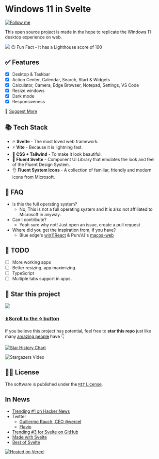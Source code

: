 # Windows 11 in Svelte

[![Follow me](https://img.shields.io/github/followers/yashash-pugalia?label=follow%20me&style=social)](https://github.com/yashash-pugalia)

This open source project is made in the hope to replicate the Windows 11 desktop experience on web.

<picture>
  <source media="(prefers-color-scheme: dark)" srcset="https://user-images.githubusercontent.com/89068816/189344966-308d0dba-7b0a-4ef1-9063-21c58caa96ad.png">
  <img src="https://user-images.githubusercontent.com/89068816/189345084-da46ecea-2954-4a7c-9100-97d59154e132.png">
</picture>
😉 Fun Fact - It has a Lighthouse score of 100

## ✅ Features

- [x] Desktop & Taskbar
- [x] Action Center, Calendar, Search, Start & Widgets
- [x] Calculator, Camera, Edge Browser, Notepad, Settings, VS Code
- [x] Resize windows
- [x] Dark mode
- [x] Responsiveness

📑 [Suggest More](https://github.com/yashash-pugalia/win11-svelte/issues/new)

## 📚 Tech Stack

- 🔥 **Svelte** - The most loved web framework.
- ⚡ **Vite** - Because it is lightning fast.
- 🌊 **CSS + Tailwind** - To make it look beautiful.
- 🌴 **Fluent Svelte** - Component UI Library that emulates the look and feel of the Fluent Design System.
- 👌 **Fluent System Icons** - A collection of familiar, friendly and modern icons from Microsoft.

## 🤔 FAQ

- Is this the full operating system?
  - No, This is not a full operating system and It is also not affiliated to Microsoft in anyway.
- Can I contribute?
  - Yeah sure why not! Just open an issue, create a pull request
- Where did you get the inspiration from, if you have?
  - Blue edge's [win11React](https://github.com/blueedgetechno/win11React) & PuruVJ's [macos-web](https://github.com/PuruVJ/macos-web)

## 👷 TODO

- [ ] More working apps
- [ ] Better resizing, app maximizing.
- [ ] TypeScript
- [ ] Multiple tabs support in apps.

## 🌟 Star this project

![](https://user-images.githubusercontent.com/89068816/189359296-3d4f0956-4caa-40b2-81a0-f8bb387be725.gif)

### [⏫ Scroll to the ⭐️ button](#start-of-content)

If you believe this project has potential, feel free to **star this repo** just like many [amazing people](https://github.com/yashash-pugalia/win11-svelte/stargazers) have 👇

[![Star History Chart](https://api.star-history.com/svg?repos=yashash-pugalia/win11-svelte&type=Date)](https://star-history.com/#yashash-pugalia/win11-svelte&Date)

![Stargazers Video](https://raw.githubusercontent.com/yashash-pugalia/win11-svelte/main/out.gif)

## 🧑‍⚖️ License

The software is published under the [`MIT` License](/LICENSE).

## In News

- [Trending #1 on Hacker News](http://web.archive.org/web/20230511060851/https://news.ycombinator.com/)
- Twitter
  - [Guillermo Rauch, CEO @vercel](https://twitter.com/rauchg/status/1656493176088150017?s=20)
  - [Flavio](https://twitter.com/flaviocopes/status/1656550590581751808)
- [Trending #3 for Svelte on GitHub](https://web.archive.org/web/20220903211909/https://github.com/trending/svelte)
- [Made with Svelte](https://madewithsvelte.com/win11svelte)
- [Best of Svelte](https://bestofsvelte.com/p/windows-11-in-svelte)

[![Hosted on Vercel](https://images.ctfassets.net/e5382hct74si/78Olo8EZRdUlcDUFQvnzG7/fa4cdb6dc04c40fceac194134788a0e2/1618983297-powered-by-vercel.svg)](https://vercel.com/?utm_source=win11-svelte&utm_campaign=oss)
